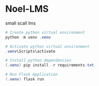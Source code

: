 # Noel-LMS
small scall lms
```powershell
# Create python virtual environment
python -m venv .venv

# Activate python virtual environment
.venv\Scripts\activate

# Install python dependencies
(.venv) pip install -r requirements.txt

# Run Flask Application
(.venv) flask run
```
